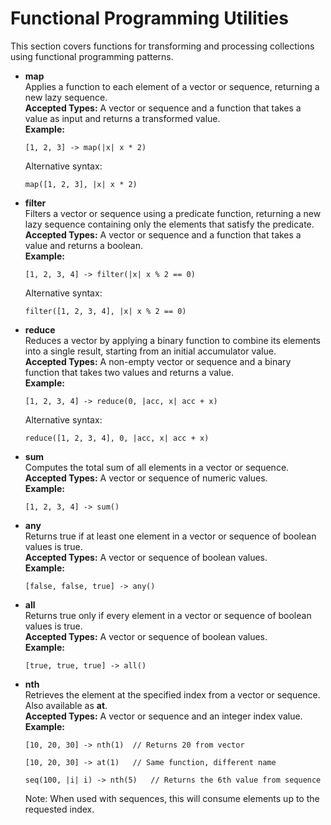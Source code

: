 # Functional Programming Utilities

This section covers functions for transforming and processing collections using functional programming patterns.

- **map**  
  Applies a function to each element of a vector or sequence, returning a new lazy sequence.  
  **Accepted Types:** A vector or sequence and a function that takes a value as input and returns a transformed value.  
  **Example:**  
  ```bm
  [1, 2, 3] -> map(|x| x * 2)
  ```
  Alternative syntax:
  ```bm
  map([1, 2, 3], |x| x * 2)
  ```

- **filter**  
  Filters a vector or sequence using a predicate function, returning a new lazy sequence containing only the elements that satisfy the predicate.  
  **Accepted Types:** A vector or sequence and a function that takes a value and returns a boolean.  
  **Example:**  
  ```bm
  [1, 2, 3, 4] -> filter(|x| x % 2 == 0)
  ```
  Alternative syntax:
  ```bm
  filter([1, 2, 3, 4], |x| x % 2 == 0)
  ```

- **reduce**  
  Reduces a vector by applying a binary function to combine its elements into a single result, starting from an initial accumulator value.  
  **Accepted Types:** A non-empty vector or sequence and a binary function that takes two values and returns a value.  
  **Example:**  
  ```bm
  [1, 2, 3, 4] -> reduce(0, |acc, x| acc + x)
  ```
  Alternative syntax:
  ```bm
  reduce([1, 2, 3, 4], 0, |acc, x| acc + x)
  ```

- **sum**  
  Computes the total sum of all elements in a vector or sequence.  
  **Accepted Types:** A vector or sequence of numeric values.  
  **Example:**  
  ```bm
  [1, 2, 3, 4] -> sum()
  ```

- **any**  
  Returns true if at least one element in a vector or sequence of boolean values is true.  
  **Accepted Types:** A vector or sequence of boolean values.  
  **Example:**  
  ```bm
  [false, false, true] -> any()
  ```

- **all**  
  Returns true only if every element in a vector or sequence of boolean values is true.  
  **Accepted Types:** A vector or sequence of boolean values.  
  **Example:**  
  ```bm
  [true, true, true] -> all()
  ```

- **nth**  
  Retrieves the element at the specified index from a vector or sequence. Also available as **at**.  
  **Accepted Types:** A vector or sequence and an integer index value.  
  **Example:** 
  ```bm
  [10, 20, 30] -> nth(1)  // Returns 20 from vector
  ```
  ```bm
  [10, 20, 30] -> at(1)   // Same function, different name
  ```
  ```bm
  seq(100, |i| i) -> nth(5)   // Returns the 6th value from sequence
  ```

  Note: When used with sequences, this will consume elements up to the requested index.